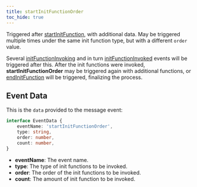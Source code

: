 ```yaml
---
title: startInitFunctionOrder
toc_hide: true
---
```


Triggered after [startInitFunction](../startInitFunction), with additional data.
May be triggered multiple times under the same init function type, but with a different `order` value.

Several [initFunctionInvoking](../initFunctionInvoking) and in turn [initFunctionInvoked](../initFunctionInvoked) events will be triggered after this.
After the init functions were invoked, **startInitFunctionOrder** may be triggered again with additional functions,
or [endInitFunction](../endInitFunction) will be triggered, finalizing the process.

Event Data
----------

This is the `data` provided to the message event:

```ts
interface EventData {
    eventName: 'startInitFunctionOrder',
    type: string,
    order: number,
    count: number,
}
```

- **eventName**: The event name.
- **type**: The type of init functions to be invoked.
- **order**: The order of the init functions to be invoked.
- **count**: The amount of init function to be invoked.
